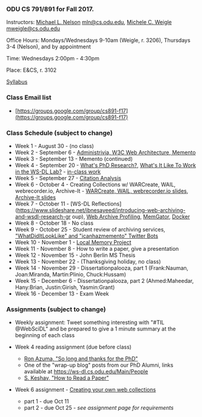 ### ODU CS 791/891 for Fall 2017.
Instructors: [Michael L. Nelson](http://www.cs.odu.edu/~mln/) <mln@cs.odu.edu>, [Michele C. Weigle](http://www.cs.odu.edu/~mweigle/) <mweigle@cs.odu.edu>

Office Hours: Mondays/Wednesdays 9-10am (Weigle, r. 3206), Thursdays 3-4 (Nelson), and by appointment

Time: Wednesdays 2:00pm - 4:30pm

Place: E&CS, r. 3102 

[Syllabus](https://raw.githubusercontent.com/phonedude/cs891-f17/master/syllabus.txt)

### Class Email list
* [https://groups.google.com/group/cs891-f17](https://groups.google.com/group/cs891-f17)

### Class Schedule (subject to change)
* Week 1 - August 30 - (no class)
* Week 2 - September 6 - [Administrivia, W3C Web Architecture, Memento](https://raw.githubusercontent.com/phonedude/cs891-f17/master/slides/week-01-web-arch-memento.pptx)
* Week 3 - September 13 - Memento (continued)
* Week 4 - September 20 - [What's PhD Research?](https://raw.githubusercontent.com/phonedude/cs891-f17/master/slides/week-03-phd-research.pptx), [What's It Like To Work in the WS-DL Lab?](https://raw.githubusercontent.com/phonedude/cs891-f17/master/slides/week-03-wsdl.pptx) - [in-class work](week03-icw.md)
* Week 5 - September 27 - [Citation Analysis](https://raw.githubusercontent.com/phonedude/cs891-f17/master/slides/week-05-citations.ppt)
* Week 6 - October 4 - Creating Collections w/ WARCreate, WAIL, webrecorder.io, Archive-It - [WARCreate, WAIL, webrecorder.io slides](https://docs.google.com/presentation/d/1aavEtkYR587tMuIrrGGoVduPSlcMtAX0I7g-CQTJK_w/edit#slide=id.gc6f80d1ff_0_0), [Archive-It slides](https://raw.githubusercontent.com/phonedude/cs891-f17/master/slides/week-06-archiveit.pptx)
* Week 7 - October 11 - [WS-DL Reflections](https://www.slideshare.net/ibnesayeed/introducing-web-archiving-and-wsdl-research-gr
oup), [Web Archive Profiling](https://www.slideshare.net/ibnesayeed/web-archive-profiling-through-fulltext-search), [MemGator](https://www.slideshare.net/ibnesayeed/memgator-a-memento-aggregator-cli-and-server-in-go), [Docker](https://www.slideshare.net/ibnesayeed/dockerize-your-projects-a-brief-introduction-to-containerization)
* Week 8 - October 18 - No class 
* Week 9 - October 25 - Student review of archiving services, ["WhatDidItLookLike" and "icanhazmemento" Twitter Bots](https://docs.google.com/presentation/d/1zs8kEUuR7ns_V2BLKWrwnCV1TWdzGdJ7k4PSWPrblbY/)
* Week 10 - November 1 - [Local Memory Project](https://docs.google.com/presentation/d/1U5PZy6iqihRXHbn-_9t81AQQRNqsVqiCDYSfWzXvo74/)
* Week 11 - November 8 - How to write a paper, give a presentation
* Week 12 - November 15 - John Berlin MS Thesis 
* Week 13 - November 22 - (Thanksgiving holiday, no class)
* Week 14 - November 29 - Dissertationpalooza, part 1 (Frank:Nauman, Joan:Miranda, Martin:Plinio, Chuck:Hussam)
* Week 15 - December 6 - Dissertationpalooza, part 2 (Ahmed:Maheedar, Hany:Brian, Justin:Girish, Yasmin:Grant)
* Week 16 - December 13 - Exam Week 


### Assignments (subject to change)
* Weekly assignment: Tweet something interesting with "#TIL @WebSciDL" and be prepared to give a 1 minute summary at the beginning of each class

* Week 4 reading assignment (due before class)
  * [Ron Azuma, "So long and thanks for the PhD"](http://www.cs.unc.edu/~azuma/hitch4.html)
  * One of the "wrap-up blog" posts from our PhD Alumni, links available at <https://ws-dl.cs.odu.edu/Main/People>
  * [S. Keshav, "How to Read a Paper"](http://blizzard.cs.uwaterloo.ca/keshav/home/Papers/data/07/paper-reading.pdf)
  
* Week 6 assignment - [Creating your own web collections](week06-assignment.md)
  * part 1 - due Oct 11
  * part 2 - due Oct 25 - *see assignment page for requirements*

